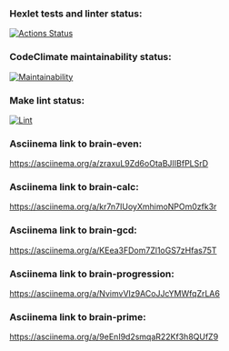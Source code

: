 ### Hexlet tests and linter status:
[![Actions Status](https://github.com/sunchea/php-project-lvl1/workflows/hexlet-check/badge.svg)](https://github.com/sunchea/php-project-lvl1/actions)

### CodeClimate maintainability status:
[![Maintainability](https://api.codeclimate.com/v1/badges/a99a88d28ad37a79dbf6/maintainability)](https://codeclimate.com/github/codeclimate/codeclimate/maintainability)

### Make lint status:
[![Lint](https://github.com/sunchea/php-project-lvl1/actions/workflows/lint.yml/badge.svg?branch=master)](https://github.com/sunchea/php-project-lvl1/actions/workflows/lint.yml)

### Asciinema link to brain-even:
https://asciinema.org/a/zraxuL9Zd6oOtaBJIIBfPLSrD

### Asciinema link to brain-calc:
https://asciinema.org/a/kr7n7IUoyXmhimoNPOm0zfk3r

### Asciinema link to brain-gcd:
https://asciinema.org/a/KEea3FDom7Zl1oGS7zHfas75T

### Asciinema link to brain-progression:
https://asciinema.org/a/NvimvVIz9ACoJJcYMWfqZrLA6

### Asciinema link to brain-prime:
https://asciinema.org/a/9eEnI9d2smqaR22Kf3h8QUfZ9
